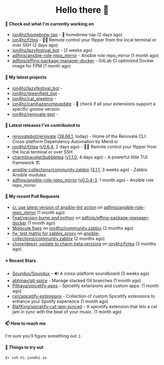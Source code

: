 <h1 align=center>Hello there 👋</h1>

#### 👷 Check out what I'm currently working on

- [jon4hz/homebrew-tap](https://github.com/jon4hz/homebrew-tap) - 🍺 homebrew-tap (2 days ago)
- [jon4hz/fztea](https://github.com/jon4hz/fztea) - 🐬🧋  Remote control your flipper from the local terminal or over SSH (2 days ago)
- [jon4hz/lazyfestival_bot](https://github.com/jon4hz/lazyfestival_bot) -  (2 weeks ago)
- [adfinis/ansible-role-repo_mirror](https://github.com/adfinis/ansible-role-repo_mirror) - Ansible role repo_mirror (1 month ago)
- [adfinis/effing-package-manager-docker](https://github.com/adfinis/effing-package-manager-docker) - GitLab CI optimized Docker image for FPM (1 month ago)

#### 🌱 My latest projects

- [jon4hz/lazyfestival_bot](https://github.com/jon4hz/lazyfestival_bot) - 
- [jon4hz/greenfield_bot](https://github.com/jon4hz/greenfield_bot) - 
- [jon4hz/cat_greeting](https://github.com/jon4hz/cat_greeting) - 
- [jon4hz/canihazgnomeupdate](https://github.com/jon4hz/canihazgnomeupdate) - 🧙 check if all your extensions support a specific gnome version
- [jon4hz/renovate-test](https://github.com/jon4hz/renovate-test) - 

#### 🔭 Latest releases I've contributed to

- [renovatebot/renovate](https://github.com/renovatebot/renovate) ([38.66.1](https://github.com/renovatebot/renovate/releases/tag/38.66.1), today) - Home of the Renovate CLI: Cross-platform Dependency Automation by Mend.io
- [jon4hz/fztea](https://github.com/jon4hz/fztea) ([v0.6.4](https://github.com/jon4hz/fztea/releases/tag/v0.6.4), 2 days ago) - 🐬🧋  Remote control your flipper from the local terminal or over SSH
- [charmbracelet/bubbletea](https://github.com/charmbracelet/bubbletea) ([v1.1.0](https://github.com/charmbracelet/bubbletea/releases/tag/v1.1.0), 4 days ago) - A powerful little TUI framework 🏗
- [ansible-collections/community.zabbix](https://github.com/ansible-collections/community.zabbix) ([3.1.1](https://github.com/ansible-collections/community.zabbix/releases/tag/3.1.1), 3 weeks ago) - Zabbix Ansible modules
- [adfinis/ansible-role-repo_mirror](https://github.com/adfinis/ansible-role-repo_mirror) ([v0.0.4-3](https://github.com/adfinis/ansible-role-repo_mirror/releases/tag/v0.0.4-3), 1 month ago) - Ansible role repo_mirror

#### 🔨 My recent Pull Requests

- [ci: use latest version of ansible-lint action](https://github.com/adfinis/ansible-role-repo_mirror/pull/50) on [adfinis/ansible-role-repo_mirror](https://github.com/adfinis/ansible-role-repo_mirror) (1 month ago)
- [Feat/version bump and python](https://github.com/adfinis/effing-package-manager-docker/pull/18) on [adfinis/effing-package-manager-docker](https://github.com/adfinis/effing-package-manager-docker) (1 month ago)
- [Molecule fixes](https://github.com/jon4hz/community.zabbix/pull/1) on [jon4hz/community.zabbix](https://github.com/jon4hz/community.zabbix) (2 months ago)
- [fix: test matrix for zabbix_proxy](https://github.com/ansible-collections/community.zabbix/pull/1281) on [ansible-collections/community.zabbix](https://github.com/ansible-collections/community.zabbix) (2 months ago)
- [chore(deps): update to charm beta versions](https://github.com/jon4hz/fztea/pull/50) on [jon4hz/fztea](https://github.com/jon4hz/fztea) (3 months ago)

#### ⭐ Recent Stars

- [Soundux/Soundux](https://github.com/Soundux/Soundux) - 🔊 A cross-platform soundboard (3 weeks ago)
- [abhinav/git-spice](https://github.com/abhinav/git-spice) - Manage stacked Git branches (1 month ago)
- [Pithaya/spicetify-apps](https://github.com/Pithaya/spicetify-apps) - Spicetify extensions and custom apps. (1 month ago)
- [rxri/spicetify-extensions](https://github.com/rxri/spicetify-extensions) - Collection of custom Spicetify extensions to enhance your Spotify experience (1 month ago)
- [BlafKing/spicetify-cat-jam-synced](https://github.com/BlafKing/spicetify-cat-jam-synced) - A spicetify extension that lets a cat jam in sync with the beat of your music. (1 month ago)

#### 📫 How to reach me
I'm sure you'll figure something out :)

#### 👀 Things to try out
```
$> ssh hi.jon4hz.io
```